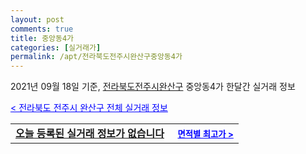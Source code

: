 ```yaml
---
layout: post
comments: true
title: 중앙동4가
categories: [실거래가]
permalink: /apt/전라북도전주시완산구중앙동4가
---
```


2021년 09월 18일 기준, <a href="/apt/전라북도전주시완산구">전라북도전주시완산구</a> 중앙동4가 한달간 실거래 정보

<a style="color: blue;" href="/apt/전라북도전주시완산구">< 전라북도 전주시 완산구 전체 실거래 정보</a>
<!---- start ---->
<table>
  <tr>
    <td colspan="4" style="font-weight: bold;"><a href="/apt/전라북도전주시완산구중앙동4가{name_without_space}">오늘 등록된 실거래 정보가 없습니다</a> &nbsp;&nbsp;&nbsp; <a style="color: blue; font-size: smaller;" href="/apt/전라북도전주시완산구중앙동4가{name_without_space}">면적별 최고가 ></a></td>
  </tr>
    
</table>
<!---- end ---->
    